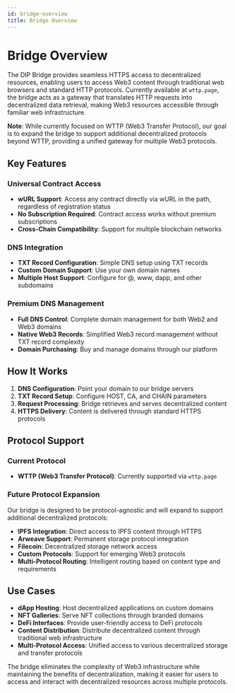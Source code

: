 ```yaml
---
id: bridge-overview
title: Bridge Overview
---
```


# Bridge Overview

The DIP Bridge provides seamless HTTPS access to decentralized resources, enabling users to access Web3 content through traditional web browsers and standard HTTP protocols. Currently available at `wttp.page`, the bridge acts as a gateway that translates HTTP requests into decentralized data retrieval, making Web3 resources accessible through familiar web infrastructure.

**Note**: While currently focused on WTTP (Web3 Transfer Protocol), our goal is to expand the bridge to support additional decentralized protocols beyond WTTP, providing a unified gateway for multiple Web3 protocols.

## Key Features

### Universal Contract Access
- **wURL Support**: Access any contract directly via wURL in the path, regardless of registration status
- **No Subscription Required**: Contract access works without premium subscriptions
- **Cross-Chain Compatibility**: Support for multiple blockchain networks

### DNS Integration
- **TXT Record Configuration**: Simple DNS setup using TXT records
- **Custom Domain Support**: Use your own domain names
- **Multiple Host Support**: Configure for @, www, dapp, and other subdomains

### Premium DNS Management
- **Full DNS Control**: Complete domain management for both Web2 and Web3 domains
- **Native Web3 Records**: Simplified Web3 record management without TXT record complexity
- **Domain Purchasing**: Buy and manage domains through our platform

## How It Works

1. **DNS Configuration**: Point your domain to our bridge servers
2. **TXT Record Setup**: Configure HOST, CA, and CHAIN parameters
3. **Request Processing**: Bridge retrieves and serves decentralized content
4. **HTTPS Delivery**: Content is delivered through standard HTTPS protocols

## Protocol Support

### Current Protocol
- **WTTP (Web3 Transfer Protocol)**: Currently supported via `wttp.page`

### Future Protocol Expansion
Our bridge is designed to be protocol-agnostic and will expand to support additional decentralized protocols:

- **IPFS Integration**: Direct access to IPFS content through HTTPS
- **Arweave Support**: Permanent storage protocol integration
- **Filecoin**: Decentralized storage network access
- **Custom Protocols**: Support for emerging Web3 protocols
- **Multi-Protocol Routing**: Intelligent routing based on content type and requirements

## Use Cases

- **dApp Hosting**: Host decentralized applications on custom domains
- **NFT Galleries**: Serve NFT collections through branded domains
- **DeFi Interfaces**: Provide user-friendly access to DeFi protocols
- **Content Distribution**: Distribute decentralized content through traditional web infrastructure
- **Multi-Protocol Access**: Unified access to various decentralized storage and transfer protocols

The bridge eliminates the complexity of Web3 infrastructure while maintaining the benefits of decentralization, making it easier for users to access and interact with decentralized resources across multiple protocols.
